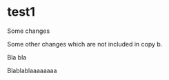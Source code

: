# test1
Some changes

Some other changes which are not included in copy b.

Bla bla

Blablablaaaaaaaa
